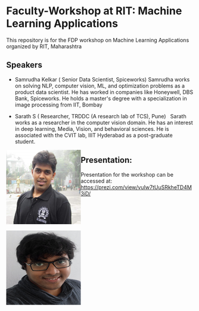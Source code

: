 # Faculty-Workshop at RIT: Machine Learning Applications
This repository is for the FDP workshop on Machine Learning Applications organized by RIT, Maharashtra 


## Speakers
- Samrudha Kelkar ( Senior Data Scientist, Spiceworks) 
Samrudha works on solving NLP, computer vision, ML, and optimization problems as a product data scientist. He has worked in companies like Honeywell, DBS Bank, Spiceworks. He holds a master's degree with a specialization in image processing from IIT, Bombay  

- Sarath S ( Researcher, TRDDC (A research lab of TCS), Pune) 
  Sarath works as a researcher in the computer vision domain. He has an interest in deep learning, Media, Vision, and behavioral sciences. He is associated with the CVIT lab, IIIT Hyderabad as a post-graduate student.
<div style=" float:left">
<img src="samrudha.jpg"
     height="200px"
      width="200px"
    />

<img src="sarath.jpg"
     height="200px"
     width="200px"
 /> </div>

## Presentation:
Presentation for the workshop can be accessed at: https://prezi.com/view/vuIw7tUuSRkheTD4M3iD/
